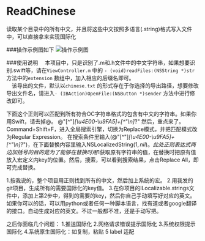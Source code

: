 # ReadChinese
读取某个目录中的所有中文，并且将这些中文按照多语言(.string)格式写入文件中，可以直接拿来实现国际化


###操作示例图如下
![操作示例图](https://github.com/Ashen-Zhao/ReadChinese/blob/master/ReadChinese/screenshot.png)  


###使用说明
&emsp;本项目中，只是识别了.m和.h文件中的中文字符串，如果想要识别.swift等，请在`ViewController.m` 中的 `- (void)readFiles:(NSString *)str ` 方法中的`extension` 数组中，加入相应的后缀名即可。  
&emsp;该导出的文件，默认以`chinese.txt` 的形式存在于你选择的导出路径，想要修改导出文件名，请进入`- (IBAction)OpenFile:(NSButton *)sender` 方法中进行修改即可。

下面这个正则可以匹配到所有符合OC字符串格式的包含有中文的字符串。如果你用Swift，请去掉@。
@"[^"]*[\u4E00-\u9FA5]+[^"\n]*?"
然后，重点来了。Command+Shift+F，进入全局搜索引擎，切换为Replace模式，并把匹配模式改为Regular Expression。
在搜索条件里输入(@"[^"]*[\u4E00-\u9FA5]+[^"\n]*?")，在下面替换内容里输入NSLocalizedString($1, nil)。此处正则表达式两边加括号的目的是为了能够在替换时用$1获取原有字符串的值，在替换时把原有值放入宏定义内key的位置。然后，搜索，可以看到搜索结果，点击Replace All，即可完成替换。


1.按我说的，整个项目用正则找到所有的中文，然后加上系统的宏。
2.用我发的git项目，生成所有的需要国际化的key值。
3.在你项目的lLocalizable.strings文件中，添加上第2步中，得到的需要的key，然后你自己手动填写好对应的英文。如果你可以的话，可以用python或者任何一种脚本语言，找有道或者google翻译的接口。自动生成对应的英文。不过一般都不准，还是手动写把。


之后你面临几个问题：
1.推送国际化
2.网络请求错误提示国际化
3.系统权限提示国际化
4.系统原生国际化：如复制，粘贴
5 label 适配
